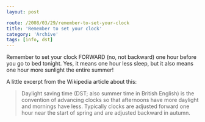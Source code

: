 ```yaml
---
layout: post

route: /2008/03/29/remember-to-set-your-clock
title: 'Remember to set your clock'
category: 'Archive'
tags: [info, dst]
---
```


Remember to set your clock FORWARD (no, not backward) one hour before you go to
bed tonight. Yes, it means one hour less sleep, but it also means one hour more
sunlight the entire summer!

A little excerpt from the Wikipedia article about this:

> Daylight saving time (DST; also summer time in British English) is the
> convention of advancing clocks so that afternoons have more daylight and
> mornings have less. Typically clocks are adjusted forward one hour near the
> start of spring and are adjusted backward in autumn.
